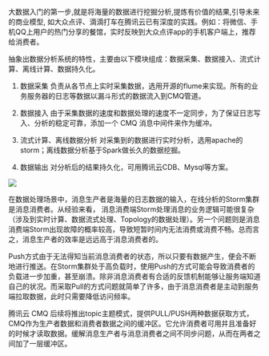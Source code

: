 大数据入门的第一步,就是将海量的数据进行挖掘分析,提炼有价值的结果,引导未来的商业模型, 如大众点评、滴滴打车在腾讯云已有深度的实践。例如：将微信、手机QQ上用户的热门分享的餐馆，实时反映到大众点评app的手机客户端上，推荐给消费者。

抽象出数据分析系统的特性，主要由以下模块组成：数据采集、数据接入、流式计算、离线计算、数据持久化。

1) 数据采集
负责从各节点上实时采集数据，选用开源的flume来实现。所有的业务服务器的日志等数据以漏斗形式的数据流入到CMQ管道。

2) 数据接入
由于采集数据的速度和数据处理的速度不一定同步，为了保证日志写入、分析的稳定可靠，添加一个 CMQ 消息中间件来作为缓冲。

3) 流式计算、离线数据分析
对采集到的数据进行实时分析，选用apache的storm；离线数据分析基于Spark做长久的数据挖掘。

4) 数据输出
对分析后的结果持久化，可用腾讯云CDB、Mysql等方案。

![](https://mccdn.qcloud.com/static/img/2af722aeb0303b136f73bb177928fe34/image.png)

在数据处理场景中，消息生产者是海量的日志数据的输入，在线分析的Storm集群是消息消费者。从经验来看， 消息消费端Storm处理消息的业务逻辑可能很复杂（涉及到实时计算、数据流式处理、Topology的数据处理）。另一个问题则是消息消费端Storm出现故障的概率较高，导致短暂时间内无法消费或消费不畅。总而言之，消息生产者的效率是远远高于消息消费者的。

Push方式由于无法得知当前消息消费者的状态，所以只要有数据产生，便会不断地进行推送。在Storm集群处于高负载时，使用Push的方式可能会导致消费者的负载进一步加重，甚至崩溃。除非消息消费者有合适的反馈机制能够让服务端知道自己的状况。而采取Pull的方式问题就简单了许多，由于消息消费者是主动到服务端拉取数据，此时只需要降低访问频率。

腾讯云 CMQ 后续将推出topic主题模式，提供PULL/PUSH两种数据获取方式，CMQ作为生产者数据和消费者数据之间的缓冲区。它允许消费者可用并且准备好的时候才读取数据。缓解消息生产者与消息消费者之间不同步问题，从而在两者之间加了一层缓冲区。